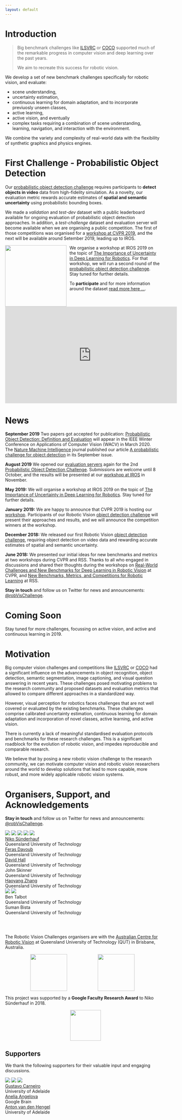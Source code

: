 ```yaml
---
layout: default
---
```


# Introduction
>Big benchmark challenges like [ILSVRC](http://www.image-net.org/challenges/LSVRC/) or [COCO](http://cocodataset.org) supported much of the remarkable progress in computer vision and deep learning over the past years.
>
>We aim to recreate this success for robotic vision.

We develop a set of new benchmark challenges specifically for robotic vision, and evaluate:
   * scene understanding,
   * uncertainty estimation,
   * continuous learning for domain adaptation, and to incorporate previuosly unseen classes,
   * active learning,
   * active vision, and eventually
   * complex tasks requiring a combination of scene understanding, learning, navigation, and interaction with the environment.

We combine the variety and complexity of real-world data with the flexibility of synthetic graphics and physics engines.

<!--
Expect the first challenges to go live around **November 2018**.

https://competitions.codalab.org/competitions/20940 -->


<!-- ## Active Challenges -->

# First Challenge - Probabilistic Object Detection

Our [probabilistic object detection challenge](object-detection) requires participants to **detect objects in video** data from high-fidelity simulation. As a novelty, our evaluation metric rewards accurate estimates of **spatial and semantic uncertainty** using probabilistic bounding boxes.

We made a *validation* and *test-dev* dataset with a public leaderboard available for ongoing evaluation of probabilistic object detection approaches. In addition, a *test-challenge* dataset and evaluation server will become available when we are organising a public competition. The first of those competitions was organised for a [workshop at CVPR 2019](cvpr2019), and the next will be available around Setember 2019, leading up to IROS.


<img src="assets/img/logo-iros-2019.png" width="200" style="float:left; margin-right:10px;"> We organise a workshop at IROS 2019 on the topic of [The Importance of Uncertainty in Deep Learning for Robotics](iros2019). For that workshop, we will run a second round of the [probabilistic object detection challenge](object-detection). Stay tuned for further details.

To **participate** and for more information around the dataset [read more here ...](object-detection).

<!-- <img src="assets/img/CVPR19logo.jpg" width="200" style="float:left; margin-right:10px;"> We organised a first competition and [workshop at CVPR 2019](cvpr2019) in June 2019, where the best submissions will be presented and $5000 AUD in prize money will be available to the winning entries. -->



<!-- We provide a new dataset (split into *test-challenge*, *test-dev*, and *validation*), evaluation measure, and evaluation servers.

 We organise a competition and [workshop at CVPR 2019](cvpr2019) in Long Beach in June 2019

The **winners** of the competition will be announced at our .



, please go to our [Codalab page](https://competitions.codalab.org/competitions/20940). -->



<center>
<iframe width="560" height="315"  src="https://www.youtube.com/embed/6TR97EKUlaM" frameborder="0" allow="accelerometer; autoplay; encrypted-media; gyroscope; picture-in-picture" allowfullscreen></iframe>
</center>

<!-- <center>
<iframe width="560" height="315" src="https://www.youtube.com/embed/TZbEManAy-c" frameborder="0" allow="accelerometer; autoplay; encrypted-media; gyroscope; picture-in-picture" allowfullscreen></iframe>

<iframe width="560" height="315" src="https://www.youtube.com/embed/ISVkUqxk-sk" frameborder="0" allow="accelerometer; autoplay; encrypted-media; gyroscope; picture-in-picture" allowfullscreen></iframe>
</center> -->

<!--
 We released our first Robotic Vision [object detection challenge](https://competitions.codalab.org/competitions/20940)! Participants are tasked with **object detection** on a **video** stream, where each detection must provide accurate estimates of **spatial and semantic uncertainty** using probabilistic bounding boxes. Participants are evaluated using a new  measure which will reward accurate estimations of spatial and semantic uncertainty. -->

# News

  **September 2019** Two papers got accepted for publication: [Probabilistic Object Detection: Definition and Evaluation](https://arxiv.org/abs/1811.10800) will appear in the IEEE Winter Conference on Applications of Computer Vision (WACV) in March 2020. The [Nature Machine Intelligence](https://www.nature.com/natmachintell/) journal published our article [A probabilistic challenge for object detection](https://rdcu.be/bQR84) in its September issue.

  **August 2019** We opened our [evaluation servers](https://competitions.codalab.org/competitions/20597) again for the 2nd [Probabilistic Object Detection Challenge](object-detection). Submissions are welcome until 8 October, and the results will be presented at our [workshop at IROS](iros2019) in November.

  **May 2019:** We will organise a workshop at IROS 2019 on the topic of [The Importance of Uncertainty in Deep Learning for Robotics](iros2019). Stay tuned for further details.

  **January 2019:** We are happy to announce that CVPR 2019 is hosting our [workshop](cvpr2019). Participants of our Robotic Vision [object detection challenge](https://competitions.codalab.org/competitions/20940) will present their approaches and results, and we will announce the competition winners at the workshop.

  **December 2018:** We released our first Robotic Vision [object detection challenge](https://competitions.codalab.org/competitions/20940), requiring object detection on video data and rewarding accurate estimates of spatial and semantic uncertainty.

  **June 2018:** We presented our initial ideas for new benchmarks and metrics at two workshops during CVPR and RSS. Thanks to all who engaged in discussions and shared their thoughts during the workshops on [Real-World Challenges and New Benchmarks for Deep Learning in Robotic Vision](https://sites.google.com/view/cvpr2018-robotic-vision) at CVPR, and
 [New Benchmarks, Metrics, and Competitions for Robotic Learning](https://sites.google.com/view/rss2018-robotic-learning/home) at RSS.

 **Stay in touch** and follow us on Twitter for news and announcements: [@robVisChallenge](https://twitter.com/robVisChallenge).



# Coming Soon

Stay tuned for more challenges, focussing on active vision, and active and continuous learning in 2019.


# Motivation
Big computer vision challenges and competitions like [ILSVRC](http://www.image-net.org/challenges/LSVRC/) or [COCO](http://cocodataset.org) had a significant influence on the advancements in object recognition, object detection, semantic segmentation, image captioning, and visual question answering in recent years. These challenges posed motivating problems to the research community and proposed datasets and evaluation metrics that allowed to compare different approaches in a standardized way.

However, visual perception for robotics faces challenges that are not well covered or evaluated by the existing benchmarks.
These challenges comprise calibrated uncertainty estimation, continuous learning for domain adaptation and incorporation of novel classes, active learning, and active vision.

There is currently a lack of meaningful standardised evaluation protocols and benchmarks for these research challenges. This is a significant roadblock for the evolution of robotic vision, and impedes reproducible and comparable research.



We believe that by posing a new robotic vision challenge to the research community, we can motivate computer vision and robotic vision researchers around the world to develop solutions that lead to more capable, more robust, and more widely applicable robotic vision systems.


<!-- [principles](principles) -->

# Organisers, Support, and Acknowledgements

**Stay in touch** and follow us on Twitter for news and announcements: [@robVisChallenge](https://twitter.com/robVisChallenge).

<div class="portrait_row">
<img class="col fith portrait" src="assets/img/niko.jpg"/>  
<img class="col fith portrait" src="assets/img/feras.jpg"/>
<img class="col fith portrait" src="assets/img/david.jpg"/>
<img class="col fith portrait" src="assets/img/john.jpg"/>
<img class="col fith portrait" src="assets/img/haoyang.jpg"/>
</div>
<div class="col fith caption">
      <a href="http://www.nikosuenderhauf.info">Niko Sünderhauf</a><br>Queensland University of Technology
</div>
<div class="col fith caption">
      <a href="http://www.ferasdayoub.com">Feras Dayoub</a> <br>Queensland University of Technology
</div>
<div class="col fith caption">
      <a href="https://sites.google.com/view/davidhallcv/home">David Hall</a> <br>Queensland University of Technology
</div>
<div class="col fith caption">
      John Skinner <br>Queensland University of Technology
</div>
<div class="col fith caption">
      <a href="https://staff.qut.edu.au/staff/haoyang.zhang.acrv">Haoyang Zhang</a> <br>Queensland University of Technology
</div>

<div class="portrait_row">
<img class="col fith portrait" src="assets/img/ben.jpg"/>
<img class="col fith portrait" src="assets/img/suman.jpg"/>
</div>
<div class="col fith caption">
      Ben Talbot <br>Queensland University of Technology
</div>
<div class="col fith caption">
      Suman Bista <br>Queensland University of Technology
</div>

<br><br>

The Robotic Vision Challenges organisers are with the [Australian Centre for Robotic Vision](http://www.roboticvision.org) at Queensland University of Technology (QUT) in Brisbane, Australia.

<div style="display:flex; justify-content:center;">
<a href="http://www.roboticvision.org"><img style="height:120px;" src="assets/img/acrv.png"></a>
<img  style="margin-left:100px;height:120px;" src="assets/img/qut-logo.png">
</div>



This project was supported by a **Google Faculty Research Award** to Niko Sünderhauf in 2018.
<div style="display:flex; justify-content:center;">
<img style="margin-left:20px; height:100px" src="assets/img/google-logo.png">
</div>

## Supporters
We thank the following supporters for their valuable input and engaging discussions.
<div class="portrait_row">
<img class="col fith portrait" src="assets/img/gustavo.jpg"/>  
<img class="col fith portrait" src="assets/img/anelia.png"/>  
<img class="col fith portrait" src="assets/img/anton.jpg"/>  
</div>
<div class="col fith caption">
      <a href="https://cs.adelaide.edu.au/~carneiro/">Gustavo Carneiro</a> <br> University of Adelaide
</div>
<div class="col fith caption">
      <a href="https://ai.google/research/people/AneliaAngelova">Anelia Angelova</a> <br> Google Brain
</div>
<div class="col fith caption">
      <a href="https://cs.adelaide.edu.au/users/hengel/">Anton van den Hengel</a> <br> University of Adelaide
</div>
<br><br>
